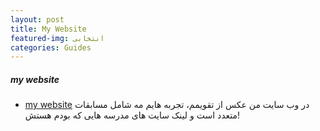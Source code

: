 ```yaml
---
layout: post
title: My Website
featured-img: انتخابی
categories: Guides
---
```



##### my website
* [my website](https://ysmnzj.github.io/)
در وب سایت من عکس از تقویمم، تجربه هایم مه شامل مسابقات  متعدد است و لینک سایت های مدرسه هایی که بودم هستش!